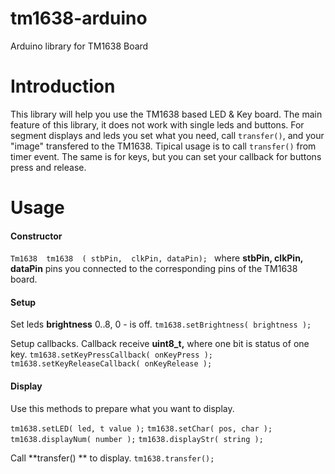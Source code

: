 # tm1638-arduino
Arduino library for TM1638 Board

# Introduction
This library will help you use the TM1638 based LED & Key board.
The main feature of this library,  it does not work with single leds and buttons.
For segment displays and leds you set what you need, call `transfer()`,  and your "image" transfered to the TM1638. Tipical usage is to call `transfer()`  from timer event.
The same is for keys, but you can set your callback for buttons press and release.

# Usage


#### Constructor
`Tm1638  tm1638  ( stbPin,  clkPin, dataPin); `
where  **stbPin,  clkPin, dataPin** pins you connected to the corresponding pins of the TM1638 board.

#### Setup
Set leds **brightness** 0..8,   0 - is off.
`tm1638.setBrightness( brightness );`

Setup callbacks. Callback receive  **uint8_t,** where one bit is status of one key.
`tm1638.setKeyPressCallback( onKeyPress );`
`tm1638.setKeyReleaseCallback( onKeyRelease );`

#### Display
Use this methods to prepare what you want to display.

`tm1638.setLED( led, t value );`
`tm1638.setChar( pos, char );`
`tm1638.displayNum( number );`
`tm1638.displayStr( string );`

Call **transfer() ** to display.
`tm1638.transfer();`

